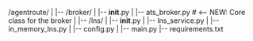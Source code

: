 /agentroute/
|
|-- /broker/
|   |-- __init__.py
|   |-- ats_broker.py         # <-- NEW: Core class for the broker
|
|-- /lns/
|   |-- __init__.py
|   |-- lns_service.py
|   |-- in_memory_lns.py
|   |-- config.py
|
|-- main.py
|-- requirements.txt
